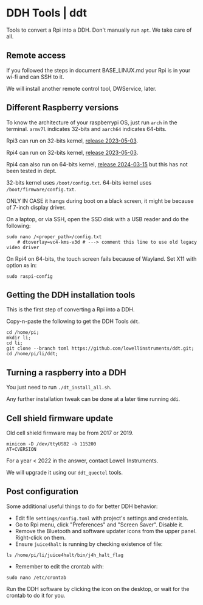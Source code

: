 # DDH Tools | ddt

Tools to convert a Rpi into a DDH. Don't manually run ```apt```. We take care of all.


## Remote access

If you followed the steps in document BASE_LINUX.md your Rpi is in your wi-fi and can SSH to it.

We will install another remote control tool, DWService, later.


## Different Raspberry versions

To know the architecture of your raspberrypi OS, just run ``arch`` in the terminal. ``armv7l`` indicates 32-bits and ``aarch64`` indicates 64-bits.

Rpi3 can run on 32-bits kernel, [release 2023-05-03](https://downloads.raspberrypi.com/raspios_armhf/images/raspios_armhf-2023-05-03/2023-05-03-raspios-bullseye-armhf.img.xz).

Rpi4 can run on 32-bits kernel, [release 2023-05-03](https://downloads.raspberrypi.com/raspios_armhf/images/raspios_armhf-2023-05-03/2023-05-03-raspios-bullseye-armhf.img.xz).

Rpi4 can also run on 64-bits kernel, [release 2024-03-15](https://downloads.raspberrypi.com/raspios_armhf/images/raspios_armhf-2024-03-15/2024-03-15-raspios-bookworm-armhf.img.xz) but this has not been tested in dept.

32-bits kernel uses ```/boot/config.txt```. 64-bits kernel uses ```/boot/firmware/config.txt```.

ONLY IN CASE it hangs during boot on a black screen, it might be because of 7-inch display driver. 

On a laptop, or via SSH, open the SSD disk with a USB reader and do the following:

```console
sudo nano /<proper_path>/config.txt
    # dtoverlay=vc4-kms-v3d # ---> comment this line to use old legacy video driver
```

On Rpi4 on 64-bits, the touch screen fails because of Wayland. Set X11 with option ```A6``` in:

```console
sudo raspi-config
```


## Getting the DDH installation tools

This is the first step of converting a Rpi into a DDH.

Copy-n-paste the following to get the DDH Tools ``ddt``.

```console
cd /home/pi;
mkdir li;
cd li;
git clone --branch toml https://github.com/lowellinstruments/ddt.git;
cd /home/pi/li/ddt;
```

## Turning a raspberry into a DDH

You just need to run ``./dt_install_all.sh``. 

Any further installation tweak can be done at a later time running ``ddi``.


## Cell shield firmware update

Old cell shield firmware may be from 2017 or 2019.

```console
minicom -D /dev/ttyUSB2 -b 115200
AT+CVERSION
```

For a year < 2022 in the answer, contact Lowell Instruments. 

We will upgrade it using our ```ddt_quectel``` tools.


## Post configuration

Some additional useful things to do for better DDH behavior:

- Edit file ```settings/config.toml``` with project's settings and credentials.
- Go to Rpi menu, click "Preferences" and "Screen Saver". Disable it.
- Remove the Bluetooth and software updater icons from the upper panel. Right-click on them.
- Ensure ``juice4halt`` is running by checking existence of file:

``` console
ls /home/pi/li/juice4halt/bin/j4h_halt_flag
```

- Remember to edit the crontab with:

``` console
sudo nano /etc/crontab
```
  
Run the DDH software by clicking the icon on the desktop, or wait for the crontab to do it for you.
